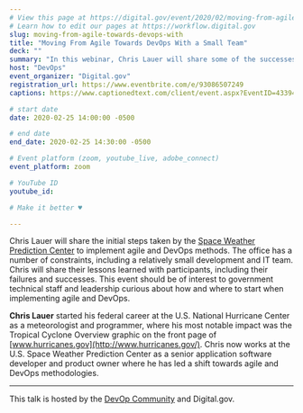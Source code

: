```yaml
---
# View this page at https://digital.gov/event/2020/02/moving-from-agile-towards-devops-with
# Learn how to edit our pages at https://workflow.digital.gov
slug: moving-from-agile-towards-devops-with
title: "Moving From Agile Towards DevOps With a Small Team"
deck: ""
summary: "In this webinar, Chris Lauer will share some of the successes and failures as the Space Weather Prediction Center (SWPC) has adopted Agile, and our gradual move towards DevOps."
host: "DevOps"
event_organizer: "Digital.gov"
registration_url: https://www.eventbrite.com/e/93086507249
captions: https://www.captionedtext.com/client/event.aspx?EventID=4339450&CustomerID=321

# start date
date: 2020-02-25 14:00:00 -0500

# end date
end_date: 2020-02-25 14:30:00 -0500

# Event platform (zoom, youtube_live, adobe_connect)
event_platform: zoom

# YouTube ID
youtube_id: 

# Make it better ♥

---
```


Chris Lauer will share the initial steps taken by the [Space Weather Prediction Center](https://www.swpc.noaa.gov/) to implement agile and DevOps methods. The office has a number of constraints, including a relatively small development and IT team. Chris will share their lessons learned with participants, including their failures and successes. This event should be of interest to government technical staff and leadership curious about how and where to start when implementing agile and DevOps.

**Chris Lauer** started his federal career at the U.S. National Hurricane Center as a meteorologist and programmer, where his most notable impact was the Tropical Cyclone Overview graphic on the front page of [www.hurricanes.gov](http://www.hurricanes.gov/). Chris now works at the U.S. Space Weather Prediction Center as a senior application software developer and product owner where he has led a shift towards agile and DevOps methodologies.

---

This talk is hosted by the [DevOp Community](https://digital.gov/communities/devops/) and Digital.gov.
